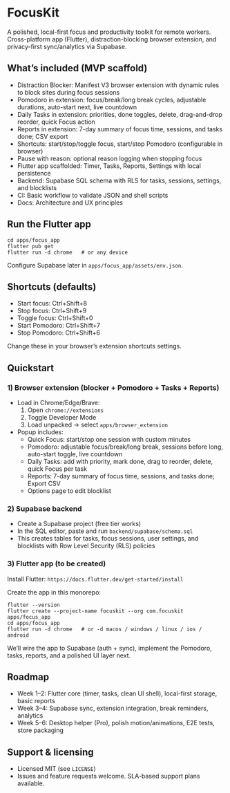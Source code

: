 # FocusKit

A polished, local-first focus and productivity toolkit for remote workers. Cross-platform app (Flutter), distraction-blocking browser extension, and privacy-first sync/analytics via Supabase.

## What’s included (MVP scaffold)
- Distraction Blocker: Manifest V3 browser extension with dynamic rules to block sites during focus sessions
- Pomodoro in extension: focus/break/long break cycles, adjustable durations, auto-start next, live countdown
- Daily Tasks in extension: priorities, done toggles, delete, drag-and-drop reorder, quick Focus action
- Reports in extension: 7-day summary of focus time, sessions, and tasks done; CSV export
- Shortcuts: start/stop/toggle focus, start/stop Pomodoro (configurable in browser)
- Pause with reason: optional reason logging when stopping focus
- Flutter app scaffolded: Timer, Tasks, Reports, Settings with local persistence
- Backend: Supabase SQL schema with RLS for tasks, sessions, settings, and blocklists
- CI: Basic workflow to validate JSON and shell scripts
- Docs: Architecture and UX principles

## Run the Flutter app
```
cd apps/focus_app
flutter pub get
flutter run -d chrome   # or any device
```

Configure Supabase later in `apps/focus_app/assets/env.json`.

## Shortcuts (defaults)
- Start focus: Ctrl+Shift+8
- Stop focus: Ctrl+Shift+9
- Toggle focus: Ctrl+Shift+0
- Start Pomodoro: Ctrl+Shift+7
- Stop Pomodoro: Ctrl+Shift+6

Change these in your browser’s extension shortcuts settings.

## Quickstart

### 1) Browser extension (blocker + Pomodoro + Tasks + Reports)
- Load in Chrome/Edge/Brave:
  1. Open `chrome://extensions`
  2. Toggle Developer Mode
  3. Load unpacked -> select `apps/browser_extension`
- Popup includes:
  - Quick Focus: start/stop one session with custom minutes
  - Pomodoro: adjustable focus/break/long break, sessions before long, auto-start toggle, live countdown
  - Daily Tasks: add with priority, mark done, drag to reorder, delete, quick Focus per task
  - Reports: 7-day summary of focus time, sessions, and tasks done; Export CSV
  - Options page to edit blocklist

### 2) Supabase backend
- Create a Supabase project (free tier works)
- In the SQL editor, paste and run `backend/supabase/schema.sql`
- This creates tables for tasks, focus sessions, user settings, and blocklists with Row Level Security (RLS) policies

### 3) Flutter app (to be created)
Install Flutter: `https://docs.flutter.dev/get-started/install`

Create the app in this monorepo:
```
flutter --version
flutter create --project-name focuskit --org com.focuskit apps/focus_app
cd apps/focus_app
flutter run -d chrome   # or -d macos / windows / linux / ios / android
```

We’ll wire the app to Supabase (auth + sync), implement the Pomodoro, tasks, reports, and a polished UI layer next.

## Roadmap
- Week 1–2: Flutter core (timer, tasks, clean UI shell), local-first storage, basic reports
- Week 3–4: Supabase sync, extension integration, break reminders, analytics
- Week 5–6: Desktop helper (Pro), polish motion/animations, E2E tests, store packaging

## Support & licensing
- Licensed MIT (see `LICENSE`)
- Issues and feature requests welcome. SLA-based support plans available.